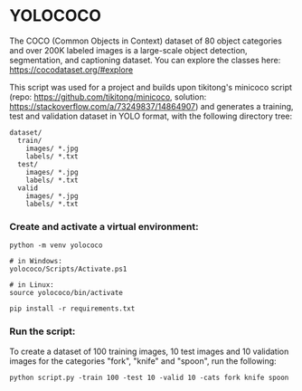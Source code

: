 # YOLOCOCO

The COCO (Common Objects in Context) dataset of 80 object categories and over 200K labeled images is a large-scale object detection, segmentation, and captioning dataset. You can explore the classes here: https://cocodataset.org/#explore

This script was used for a project and builds upon tikitong's minicoco script (repo: https://github.com/tikitong/minicoco, solution: https://stackoverflow.com/a/73249837/14864907) and generates a training, test and validation dataset in YOLO format, with the following directory tree:

```
dataset/
  train/
    images/ *.jpg
    labels/ *.txt
  test/
    images/ *.jpg
    labels/ *.txt
  valid
    images/ *.jpg
    labels/ *.txt
```

### Create and activate a virtual environment:
```
python -m venv yolococo

# in Windows:
yolococo/Scripts/Activate.ps1

# in Linux:
source yolococo/bin/activate

pip install -r requirements.txt
```

### Run the script: 
To create a dataset of 100 training images, 10 test images and 10 validation images for the categories "fork", "knife" and "spoon", run the following:

```
python script.py -train 100 -test 10 -valid 10 -cats fork knife spoon
```

